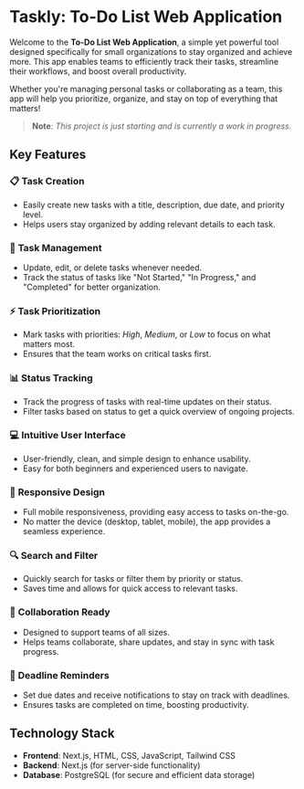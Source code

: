 # Taskly: To-Do List Web Application

Welcome to the **To-Do List Web Application**, a simple yet powerful tool designed specifically for small organizations to stay organized and achieve more. This app enables teams to efficiently track their tasks, streamline their workflows, and boost overall productivity.

Whether you're managing personal tasks or collaborating as a team, this app will help you prioritize, organize, and stay on top of everything that matters!

> **Note**: *This project is just starting and is currently a work in progress.* 

## Key Features

### 📋 **Task Creation**
- Easily create new tasks with a title, description, due date, and priority level.
- Helps users stay organized by adding relevant details to each task.

### 🔄 **Task Management**
- Update, edit, or delete tasks whenever needed.
- Track the status of tasks like "Not Started," "In Progress," and "Completed" for better organization.

### ⚡ **Task Prioritization**
- Mark tasks with priorities: *High*, *Medium*, or *Low* to focus on what matters most.
- Ensures that the team works on critical tasks first.

### 📊 **Status Tracking**
- Track the progress of tasks with real-time updates on their status.
- Filter tasks based on status to get a quick overview of ongoing projects.

### 💻 **Intuitive User Interface**
- User-friendly, clean, and simple design to enhance usability.
- Easy for both beginners and experienced users to navigate.

### 📱 **Responsive Design**
- Full mobile responsiveness, providing easy access to tasks on-the-go.
- No matter the device (desktop, tablet, mobile), the app provides a seamless experience.

### 🔍 **Search and Filter**
- Quickly search for tasks or filter them by priority or status.
- Saves time and allows for quick access to relevant tasks.

### 🌟 **Collaboration Ready**
- Designed to support teams of all sizes.
- Helps teams collaborate, share updates, and stay in sync with task progress.

### 📅 **Deadline Reminders**
- Set due dates and receive notifications to stay on track with deadlines.
- Ensures tasks are completed on time, boosting productivity.

## Technology Stack

- **Frontend**: Next.js, HTML, CSS, JavaScript, Tailwind CSS
- **Backend**: Next.js (for server-side functionality)
- **Database**: PostgreSQL (for secure and efficient data storage)
